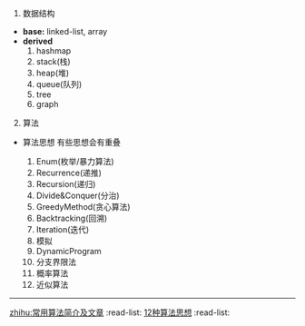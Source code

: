 1. 数据结构
  * **base:** linked-list, array
  * **derived**
    1. hashmap 
    2. stack(栈)
    3. heap(堆)
    4. queue(队列)
    5. tree
    6. graph
2. 算法
  * 算法思想
    有些思想会有重叠

    1. Enum(枚举/暴力算法)
    2. Recurrence(递推)
    3. Recursion(递归)
    4. Divide&Conquer(分治)
    5. GreedyMethod(贪心算法)
    6. Backtracking(回溯)
    7. Iteration(迭代)
    8. 模拟
    9. DynamicProgram
    10. 分支界限法
    11. 概率算法
    12. 近似算法
----
[zhihu:常用算法简介及文章](https://www.zhihu.com/search?type=content&q=%E7%AE%97%E6%B3%95%E6%80%9D%E6%83%B3) :read-list:
[12种算法思想](https://www.w3xue.com/exp/article/201812/14238.html) :read-list:
